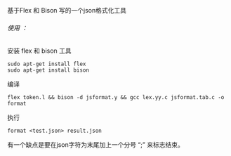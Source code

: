 基于Flex 和 Bison 写的一个json格式化工具

###### 使用 ：

安装 flex 和 bison 工具

```shell
sudo apt-get install flex
sudo apt-get install bison
```

编译

```shell
flex token.l && bison -d jsformat.y && gcc lex.yy.c jsformat.tab.c -o format
```

执行

``` shell
format <test.json> result.json
```



有一个缺点是要在json字符为末尾加上一个分号 “;” 来标志结束。



 

